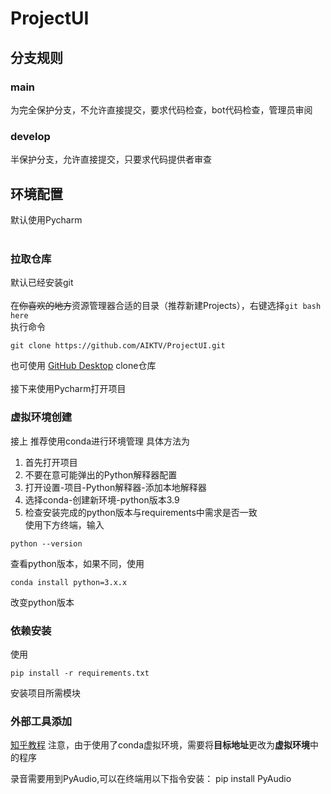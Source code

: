 # ProjectUI

## 分支规则
### main
为完全保护分支，不允许直接提交，要求代码检查，bot代码检查，管理员审阅
### develop
半保护分支，允许直接提交，只要求代码提供者审查

## 环境配置
默认使用Pycharm
</br></br>

### 拉取仓库
默认已经安装git
</br></br>在~~你喜欢的地方~~资源管理器合适的目录（推荐新建Projects），右键选择```git bash here```  
执行命令</br>
```
git clone https://github.com/AIKTV/ProjectUI.git
```
也可使用 [GitHub Desktop](https://desktop.github.com "这是官网页面") clone仓库
</br></br>接下来使用Pycharm打开项目

### 虚拟环境创建
接上
推荐使用conda进行环境管理
具体方法为
1. 首先打开项目
2. 不要在意可能弹出的Python解释器配置
3. 打开设置-项目-Python解释器-添加本地解释器
4. 选择conda-创建新环境-python版本3.9
5. 检查安装完成的python版本与requirements中需求是否一致
</br>使用下方终端，输入
```
python --version
```
查看python版本，如果不同，使用
```
conda install python=3.x.x
```
改变python版本

### 依赖安装
使用
```
pip install -r requirements.txt
```

安装项目所需模块

### 外部工具添加

[知乎教程](https://zhuanlan.zhihu.com/p/166086095)
注意，由于使用了conda虚拟环境，需要将**目标地址**更改为**虚拟环境**中的程序

录音需要用到PyAudio,可以在终端用以下指令安装：
pip install PyAudio
